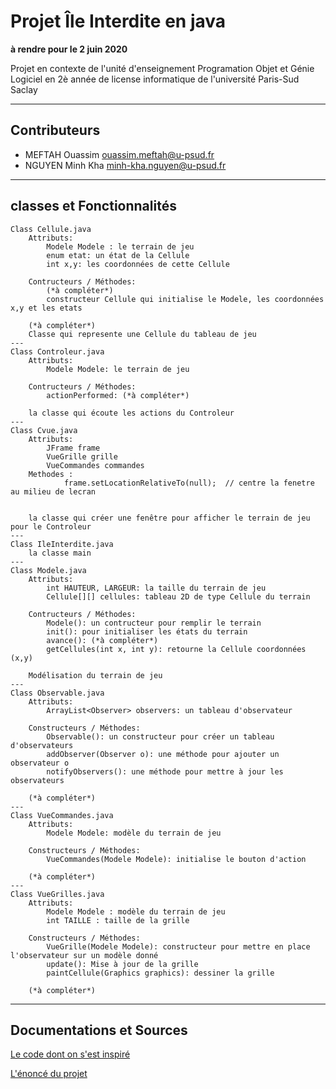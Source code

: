 
# Projet Île Interdite en java
**à rendre pour le 2 juin 2020**

Projet en contexte de l'unité d'enseignement Programation Objet et Génie Logiciel en 2è année de license informatique de l'université Paris-Sud Saclay

---
## Contributeurs

- MEFTAH Ouassim <ouassim.meftah@u-psud.fr>
- NGUYEN Minh Kha <minh-kha.nguyen@u-psud.fr> 

---
## classes et Fonctionnalités

    Class Cellule.java
        Attributs: 
            Modele Modele : le terrain de jeu
            enum etat: un état de la Cellule
            int x,y: les coordonnées de cette Cellule

        Contructeurs / Méthodes:
            (*à compléter*)
            constructeur Cellule qui initialise le Modele, les coordonnées x,y et les etats 

        (*à compléter*)
        Classe qui represente une Cellule du tableau de jeu
    ---
    Class Controleur.java 
        Attributs:
            Modele Modele: le terrain de jeu

        Contructeurs / Méthodes:
            actionPerformed: (*à compléter*)

        la classe qui écoute les actions du Controleur
    ---
    Class Cvue.java
        Attributs:
            JFrame frame 
            VueGrille grille
            VueCommandes commandes
        Methodes : 
                frame.setLocationRelativeTo(null);  // centre la fenetre au milieu de lecran


        la classe qui créer une fenêtre pour afficher le terrain de jeu pour le Controleur
    ---
    Class IleInterdite.java
        la classe main
    ---
    Class Modele.java
        Attributs:
            int HAUTEUR, LARGEUR: la taille du terrain de jeu
            Cellule[][] cellules: tableau 2D de type Cellule du terrain

        Contructeurs / Méthodes:
            Modele(): un contructeur pour remplir le terrain
            init(): pour initialiser les états du terrain
            avance(): (*à compléter*)
            getCellules(int x, int y): retourne la Cellule coordonnées (x,y)

        Modélisation du terrain de jeu 
    ---
    Class Observable.java
        Attributs:
            ArrayList<Observer> observers: un tableau d'observateur

        Constructeurs / Méthodes:
            Observable(): un constructeur pour créer un tableau d'observateurs
            addObserver(Observer o): une méthode pour ajouter un observateur o
            notifyObservers(): une méthode pour mettre à jour les observateurs

        (*à compléter*)
    ---
    Class VueCommandes.java
        Attributs:
            Modele Modele: modèle du terrain de jeu

        Constructeurs / Méthodes:
            VueCommandes(Modele Modele): initialise le bouton d'action 
        
        (*à compléter*)
    ---
    Class VueGrilles.java
        Attributs:
            Modele Modele : modèle du terrain de jeu
            int TAILLE : taille de la grille

        Constructeurs / Méthodes:
            VueGrille(Modele Modele): constructeur pour mettre en place l'observateur sur un modèle donné
            update(): Mise à jour de la grille
            paintCellule(Graphics graphics): dessiner la grille
        
        (*à compléter*)
---

## Documentations et Sources

[Le code dont on s'est inspiré](https://www.lri.fr/~blsk/POGL/Notes/Conway.html)
 
[L'énoncé du projet](https://www.lri.fr/~blsk/POGL/IleInterdite.pdf)

